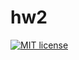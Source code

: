 # hw2

[![MIT license](https://img.shields.io/badge/license-MIT-blue.svg)](https://github.com/vileme/fp-homework/blob/master/hw2/LICENSE)
